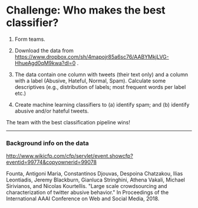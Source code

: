 # Challenge: Who makes the best classifier?

1. Form teams.

2. Download the data from https://www.dropbox.com/sh/4mapojr85a6sc76/AABYMkjLVG-HhueAgd0qM9kwa?dl=0 .

3. The data contain one column with tweets (their text only) and a column with a label (Abusive, Hateful, Normal, Spam). Calculate some descriptives (e.g., distribution of labels; most frequent words per label etc.)

4. Create machine learning classifiers to (a) identify spam; and (b) identify abusive and/or hateful tweets.

The team with the best classification pipeline wins!



---

### Background info on the data

http://www.wikicfp.com/cfp/servlet/event.showcfp?eventid=99774&copyownerid=99078


Founta, Antigoni Maria, Constantinos Djouvas, Despoina Chatzakou, Ilias Leontiadis, Jeremy Blackburn, Gianluca Stringhini, Athena Vakali, Michael Sirivianos, and Nicolas Kourtellis. "Large scale crowdsourcing and characterization of twitter abusive behavior." In Proceedings of the International AAAI Conference on Web and Social Media, 2018.
